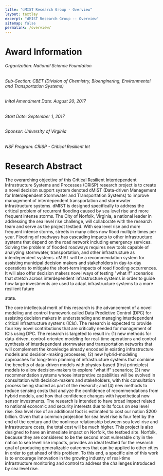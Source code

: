 ```yaml
---
title: "dMIST Research Group - Overview"
layout: textlay
excerpt: "dMIST Research Group -- Overview"
sitemap: false
permalink: /overview/
---
```


# Award Information

###### Organization: National Science Foundation

###### Sub-Section: CBET (Division of Chemistry, Bioenginering, Environmental and Transportation Systems)

###### Inital Amendment Date: August 20, 2017

###### Start Date: September 1, 2017

###### Sponsor: University of Virginia

###### NSF Program: CRISP - Critical Resilient Int


# Research Abstract

The overarching objective of this Critical Resilient Interdependent Infrastructure Systems and Processes (CRISP) research project is to create a novel decision support system denoted dMIST (Data-driven Management for Interdependent Stormwater and Transportation Systems) to improve management of interdependent transportation and stormwater infrastructure systems. dMIST is designed specifically to address the critical problem of recurrent flooding caused by sea level rise and more frequent intense storms. The City of Norfolk, Virginia, a national leader in addressing the sea level rise challenge, will collaborate with the research team and serve as the project testbed. With sea level rise and more frequent intense storms, streets in many cities now flood multiple times per year. Flooding of roadways has cascading impacts to other infrastructure systems that depend on the road network including emergency services. Solving the problem of flooded roadways requires new tools capable of analyzing stormwater, transportation, and other infrastructure as interdependent systems. dMIST will be a recommendation system for assisting municipal decision makers and stakeholders in day-to-day operations to mitigate the short-term impacts of road flooding occurrences. It will also offer decision makers novel ways of testing "what if" scenarios that stretch across interdependent infrastructure systems in order to guide how large investments are used to adapt infrastructure systems to a more resilient future

state.

The core intellectual merit of this research is the advancement of a novel modeling and control framework called Data Predictive Control (DPC) for assisting decision makers in understanding and managing interdependent critical infrastructure systems (ICIs). The research is expected to provide four key novel contributions that are critically needed for management of ICIs using DPC. The research is targeted to result in: (1) new methods for data-driven, control-oriented modeling for real-time operations and control synthesis of interdependent stormwater and transportation networks that will complement the knowledge already encoded in existing infrastructure models and decision-making processes; (2) new hybrid-modeling approaches for long-term planning of infrastructure systems that combine the benefits of data-driven models with physics-based (first principles) models to allow decision-makers to explore "what if" scenarios; (3) new recommendation systems whose interpretive capabilities will be evolved in consultation with decision-makers and stakeholders, with this consultation process being studied as part of the research; and (4) new methods to reduce sensing costs that analyze the confidence of recommendations from hybrid models, and how that confidence changes with hypothetical new sensor investments. The research is intended to have broad impact related to national economic and security interests due to its focus on sea level rise. Sea level rise of an additional foot is estimated to cost our nation $200 billion. Given that a common projection for sea level rise is four feet by the end of the century and the nonlinear relationship between sea level rise and infrastructure costs, the total cost will be much higher. This project is also designed to have an immediate impact on Norfolk, the testbed site. Norfolk, because they are considered to be the second most vulnerable city in the nation to sea level rise impacts, provides an ideal testbed for the research goal of producing generalizable outcomes that can be applied to other cities in order to get ahead of this problem. To this end, a specific aim of this work is to encourage innovation in the growing industry of real-time infrastructure monitoring and control to address the challenges introduced by sea level rise.



<!--
![]({{ site.url }}{{ site.baseurl }}/images/respic/layers_real.jpg){: style="width: 300px; float: right; border: 10px"}
-->
